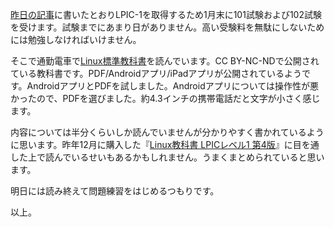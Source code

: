 <p><a href="entry/2012/01/05/222703">昨日の記事</a>に書いたとおりLPIC-1を取得するため1月末に101試験および102試験を受けます。試験までにあまり日がありません。高い受験料を無駄にしないためには勉強しなければいけません。</p>
<p>そこで通勤電車で<a href="http://www.lpi.or.jp/linuxtext/text.shtml">Linux標準教科書</a>を読んでいます。CC BY-NC-NDで公開されている教科書です。PDF/Androidアプリ/iPadアプリが公開されているようです。AndroidアプリとPDFを試しました。Androidアプリについては操作性が悪かったので、PDFを選びました。約4.3インチの携帯電話だと文字が小さく感じます。</p>
<p>内容については半分くらいしか読んでいませんが分かりやすく書かれているように思います。昨年12月に購入した『<a href="http://www.amazon.co.jp/gp/product/4798119318">Linux教科書 LPICレベル1 第4版</a>』に目を通した上で読んでいるせいもあるかもしれません。うまくまとめられていると思います。</p>
<p>明日には読み終えて問題練習をはじめるつもりです。</p>
<p>以上。</p>